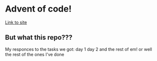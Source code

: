 # Advent of code!

[Link to site](https://adventofcode.com/)

## But what this repo???
My responces to the tasks we got:
day 1
day 2
and the rest of em! or well the rest of the ones I've done
